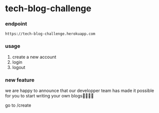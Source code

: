 # tech-blog-challenge

### endpoint
`https://tech-blog-challenge.herokuapp.com`

### usage
1. create a new account
2. login
3. logout

### new feature
we are happy to announce that our developper team has made it possible for you 
to start writing your own blogs🎉🎉🎉🎉

go to /create

